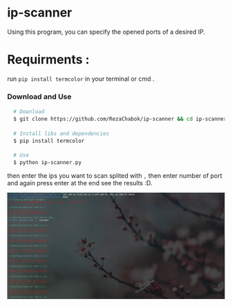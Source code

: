 # ip-scanner
Using this program, you can specify the opened ports of a desired IP.
# Requirments :
run `pip install termcolor` in your terminal or cmd .
### Download and Use

```bash
  # Download
  $ git clone https://github.com/RezaChabok/ip-scanner && cd ip-scanner
    
  # Install libs and dependencies
  $ pip install termcolor
  
  # Use
  $ python ip-scanner.py
```


 
then enter the ips you want to scan splited with `,` then enter number of port and again press enter at the end see the results :D.


<img src="1.png" alt="1">
